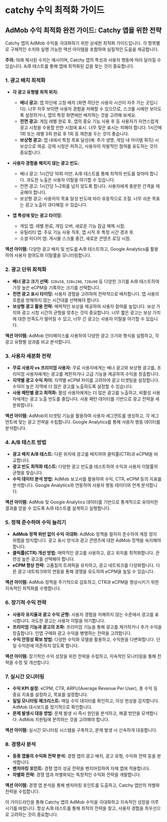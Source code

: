 # catchy 수익 최적화 가이드

## AdMob 수익 최적화 완전 가이드: Catchy 앱을 위한 전략

Catchy 앱의 AdMob 수익을 극대화하기 위한 상세한 최적화 가이드입니다.  각 항목별로 구체적인 수치와 실행 가능한 액션 아이템을 포함하여 실질적인 도움을 제공합니다.

**주의:**  아래 제시된 수치는 예시이며, Catchy 앱의 특성과 사용자 행동에 따라 달라질 수 있습니다.  A/B 테스트를 통해 앱에 최적화된 값을 찾는 것이 중요합니다.


### 1. 광고 배치 최적화

* **각 광고 유형별 최적 위치:**
    * **배너 광고:** 앱 하단에 고정 배치 (화면 하단은 사용자 시선이 자주 가는 곳입니다).  너무 자주 보이면 사용자 경험을 저해할 수 있으므로, 스크롤 시에만 보이도록 설정하거나, 앱의 특정 화면에만 배치하는 것을 고려해 보세요.
    * **전면 광고:** 게임 레벨 완료 후, 앱의 중요 기능 사용 후 등 사용자가 자연스럽게 광고 시청을 수용할 만한 시점에 표시.  너무 잦은 표시는 피해야 합니다. 1시간에 1회 또는 레벨 3회 완료 후 1회 등 제한을 두는 것이 좋습니다.
    * **보상형 광고:** 앱 내에서 특정 목표 달성(예: 추가 생명, 게임 내 아이템 획득) 시 보상으로 제공.  강제 시청은 피하고, 사용자의 자발적인 참여를 유도하는 것이 중요합니다.

* **사용자 경험을 해치지 않는 광고 빈도:**
    * 배너 광고: 1시간당 10회 미만.  A/B 테스트를 통해 최적의 빈도를 찾아야 합니다.  과도한 노출은 사용자 이탈을 야기할 수 있습니다.
    * 전면 광고: 1시간당 1~2회를 넘지 않도록 합니다.  사용자에게 충분한 간격을 제공해야 합니다.
    * 보상형 광고: 사용자의 목표 달성 빈도에 따라 유동적으로 조절.  너무 쉬운 목표는 광고 노출이 과다해질 수 있습니다.

* **앱 특성에 맞는 광고 타이밍:**
    * 게임 앱: 레벨 완료, 게임 오버, 새로운 기능 잠금 해제 시점.
    * 유틸리티 앱: 주요 기능 사용 직후, 앱 시작 후 특정 시간 경과 후.
    * 소셜 미디어 앱: 게시물 스크롤 중간, 새로운 콘텐츠 로딩 시점.

**액션 아이템:**  다양한 광고 배치 및 빈도를 A/B 테스트하고, Google Analytics를 활용하여 사용자 참여도와 이탈률을 모니터링합니다.


### 2. 광고 단위 최적화

* **배너 광고 크기 선택:**  `320x50`, `320x100`, `728x90` 등 다양한 크기를 A/B 테스트하여 가장 높은 eCPM을 기록하는 크기를 선택합니다.
* **전면 광고 표시 타이밍:**  사용자 경험을 고려하여 전략적으로 배치합니다.  앱 사용의 흐름을 방해하지 않는 시간대를 선택해야 합니다.
* **보상형 광고 활용 전략:**  매력적인 보상을 제공하여 사용자 참여를 높입니다.  보상 가치와 광고 시청 시간의 균형을 맞추는 것이 중요합니다.  너무 짧은 광고는 보상 가치에 대한 만족도가 떨어질 수 있고, 너무 긴 광고는 사용자 이탈을 야기할 수 있습니다.


**액션 아이템:**  AdMob 인터페이스를 사용하여 다양한 광고 크기와 형식을 실험하고, 각 광고 유형별 성과를 비교 분석합니다.


### 3. 사용자 세분화 전략

* **무료 사용자 vs 프리미엄 사용자:** 무료 사용자에게는 배너 광고와 보상형 광고를, 프리미엄 사용자에게는 광고를 제한하거나 고급 기능을 제공하여 수익을 창출합니다.
* **지역별 광고 수익 차이:**  지역별 eCPM 차이를 고려하여 광고 타겟팅을 설정합니다.  수익이 높은 지역에 더 많은 광고를 노출하도록 설정할 수 있습니다.
* **사용 패턴별 광고 최적화:**  활성 사용자에게는 더 많은 광고를 노출하고, 비활성 사용자에게는 광고 노출 빈도를 줄입니다.  사용 패턴 데이터를 기반으로 광고 전략을 세분화합니다.


**액션 아이템:**  AdMob의 타겟팅 기능을 활용하여 사용자 세그먼트를 생성하고, 각 세그먼트에 맞는 광고 전략을 수립합니다.  Google Analytics를 통해 사용자 행동 데이터를 분석합니다.


### 4. A/B 테스트 방법

* **광고 배치 A/B 테스트:**  다른 위치에 광고를 배치하여 클릭률(CTR)과 eCPM을 비교합니다.
* **광고 빈도 최적화 테스트:**  다양한 광고 빈도를 테스트하여 수익과 사용자 이탈률의 균형을 찾습니다.
* **수익 데이터 분석 방법:**  AdMob 보고서를 활용하여 수익, CTR, eCPM 등의 지표를 분석합니다.  Google Analytics와 연동하여 사용자 행동 데이터와 연계 분석합니다.


**액션 아이템:**  AdMob 및 Google Analytics 데이터를 기반으로 통계적으로 유의미한 결과를 얻을 수 있도록 A/B 테스트를 설계하고 실행합니다.


### 5. 정책 준수하며 수익 늘리기

* **AdMob 정책 위반 없이 수익 극대화:**  AdMob 정책을 철저히 준수하여 계정 정지 위험을 방지합니다.  광고 표시 방식과 광고 콘텐츠에 대한 AdMob 정책을 숙지해야 합니다.
* **클릭률(CTR) 개선 방법:**  매력적인 광고를 사용하고, 광고 위치를 최적화합니다.  관련성 높은 광고를 선택해야 합니다.
* **eCPM 향상 전략:**  고품질의 트래픽을 유치하고, 광고 네트워크를 다양화합니다.  다른 광고 네트워크와의 연동을 통해 경쟁을 유도하여 eCPM을 높일 수 있습니다.


**액션 아이템:**  AdMob 정책을 주기적으로 검토하고, CTR과 eCPM을 향상시키기 위한 지속적인 최적화를 수행합니다.


### 6. 장기적 수익 전략

* **사용자 유지율과 광고 수익 균형:**  사용자 경험을 저해하지 않는 수준에서 광고를 표시합니다.  과도한 광고는 사용자 이탈을 야기합니다.
* **프리미엄 기능과 광고의 조화:**  프리미엄 기능을 통해 광고를 제거하거나 추가 수익을 창출합니다.  인앱 구매와 광고 수익을 병행하는 전략을 고려합니다.
* **수익 안정성 확보 방법:**  다양한 수익화 모델을 활용하고, 수익원을 다변화합니다.  단일 수익원에 의존하지 않도록 합니다.


**액션 아이템:**  장기적인 수익 성장을 위한 전략을 수립하고, 지속적인 모니터링을 통해 전략을 수정 및 개선합니다.


### 7. 실시간 모니터링

* **수익 KPI 설정:**  eCPM, CTR, ARPU(Average Revenue Per User),  총 수익 등 중요 지표를 설정하고, 목표를 설정합니다.
* **일일 모니터링 체크리스트:**  매일 수익 데이터를 확인하고, 이상 현상을 감지합니다.  AdMob 대시보드를 정기적으로 확인합니다.
* **문제 발생시 대응 방법:**  문제 발생 시 즉시 원인을 분석하고, 해결 방안을 모색합니다.  AdMob 지원팀에 문의하는 것을 고려해야 합니다.


**액션 아이템:**  실시간 모니터링 시스템을 구축하고, 문제 발생 시 신속하게 대응합니다.


### 8. 경쟁사 분석

* **동종 앱들의 수익화 전략 분석:**  경쟁 앱의 광고 배치, 광고 유형, 수익화 전략 등을 분석합니다.
* **벤치마킹 포인트:**  경쟁 앱의 성공 전략을 벤치마킹하여 자체 앱에 적용합니다.
* **차별화 전략:**  경쟁 앱과 차별화되는 독창적인 수익화 전략을 개발합니다.


**액션 아이템:**  경쟁 앱 분석을 통해 벤치마킹 포인트를 도출하고, Catchy 앱만의 차별화 전략을 수립합니다.


이 가이드라인을 통해 Catchy 앱의 AdMob 수익을 극대화하고 지속적인 성장을 이루시기를 바랍니다.  항상 A/B 테스트를 통해 최적의 전략을 찾고, 사용자 경험을 최우선으로 고려하는 것이 중요합니다.
